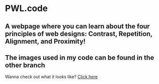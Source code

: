 # PWL.code
A webpage where you can learn about the four principles of web designs: Contrast, Repetition, Alignment, and Proximity!
------

The images used in my code can be found in the other branch
-----
Wanna check out what it looks like? [Click here](https://berkeleycitycollege.us/aims/peiwenlin/assignment2/Lecture4.html)
